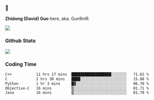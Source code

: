 ### 👋 

**Zhidong (David) Guo** here, aka. Gun9niR.

![](https://komarev.com/ghpvc/?username=Gun9niR&label=Total+Views)

### Github Stats

<img src="https://github-readme-stats.vercel.app/api?username=Gun9niR&count_private=true&show_icons=true&theme=vue-dark&hide_title=true">

### Coding Time

<!--START_SECTION:waka-->

```txt
C++           11 hrs 17 mins  ██████████████████░░░░░░░   71.62 %
C             2 hrs 30 mins   ████░░░░░░░░░░░░░░░░░░░░░   15.88 %
Python        1 hr 3 mins     █▓░░░░░░░░░░░░░░░░░░░░░░░   06.70 %
Objective-C   16 mins         ▒░░░░░░░░░░░░░░░░░░░░░░░░   01.71 %
Java          16 mins         ▒░░░░░░░░░░░░░░░░░░░░░░░░   01.70 %
```

<!--END_SECTION:waka-->
